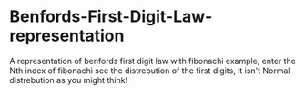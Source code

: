 # Benfords-First-Digit-Law-representation
A representation of benfords first digit law with fibonachi example, enter the Nth index of fibonachi see the distrebution of the first digits, it isn't Normal distrebution as you might think!
